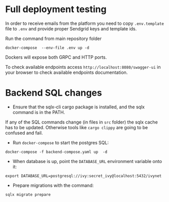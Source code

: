 # Full deployment testing

In order to receive emails from the platform you need to copy `.env.template` file to `.env` and provide proper Sendgrid keys and template ids.

Run the command from main repository folder
```
docker-compose  --env-file .env up -d
```

Dockers will expose both GRPC and HTTP ports.

To check available endpoints access `http://localhost:8080/swagger-ui` in your browser to check available endpoints documentation.

# Backend SQL changes

* Ensure that the sqlx-cli cargo package is installed, and the sqlx command is in the PATH.

If any of the SQL commands change (in files in `src` folder) the sqlx cache has to be updated.
Otherwise tools like `cargo clippy` are going to be confused and fail.

* Run `docker-compose` to start the postgres SQL:
 ```
docker-compose -f backend-compose.yaml up  -d
 ```
* When database is up, point the `DATABASE_URL` environment variable onto it:
```
export DATABASE_URL=postgresql://ivy:secret_ivy@localhost:5432/ivynet
```
* Prepare migrations with the command:
```
sqlx migrate prepare
```
